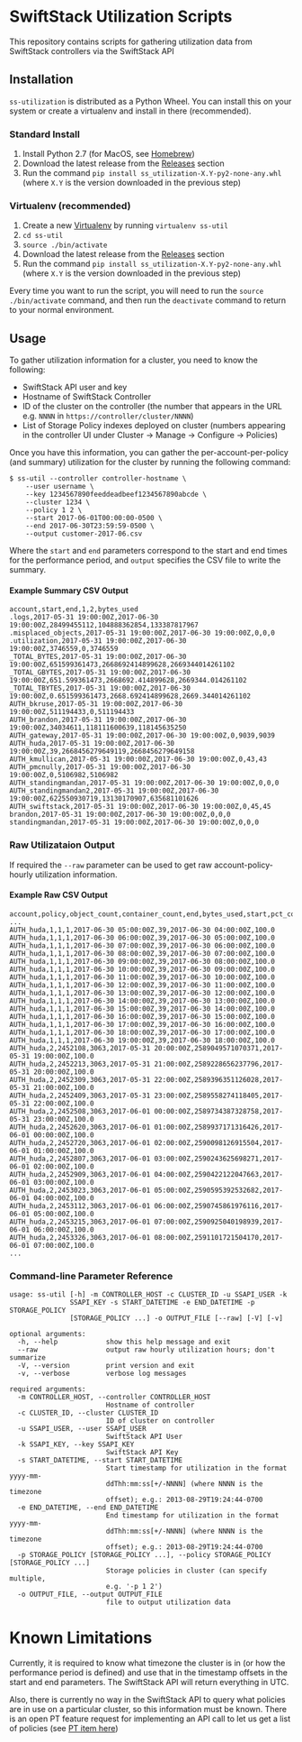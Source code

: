 # SwiftStack Utilization Scripts

This repository contains scripts for gathering utilization data from SwiftStack
controllers via the SwiftStack API

## Installation

`ss-utilization` is distributed as a Python Wheel. You can install this on your system or
create a virtualenv and install in there (recommended).

### Standard Install

1. Install Python 2.7 (for MacOS, see [Homebrew](https://brew.sh/))
2. Download the latest release from the
   [Releases](https://github.com/swiftstack/ss-utilization/releases) section
3. Run the command `pip install ss_utilization-X.Y-py2-none-any.whl` (where `X.Y` is the
   version downloaded in the previous step)

### Virtualenv (recommended)

1. Create a new [Virtualenv](https://virtualenv.pypa.io/en/stable/) by running `virtualenv ss-util`
2. `cd ss-util`
3. `source ./bin/activate`
4. Download the latest release from the
   [Releases](https://github.com/swiftstack/ss-utilization/releases) section
5. Run the command `pip install ss_utilization-X.Y-py2-none-any.whl` (where `X.Y` is the
   version downloaded in the previous step)

Every time you want to run the script, you will need to run the `source ./bin/activate`
command, and then run the `deactivate` command to return to your normal environment.

## Usage

To gather utilization information for a cluster, you need to know the following:

- SwiftStack API user and key
- Hostname of SwiftStack Controller
- ID of the cluster on the controller (the number that appears in the URL e.g. `NNNN` in
  `https://controller/cluster/NNNN`)
- List of Storage Policy indexes deployed on cluster (numbers appearing in the controller
  UI under Cluster -> Manage -> Configure -> Policies)

Once you have this information, you can gather the per-account-per-policy (and summary)
utilization for the cluster by running the following command:

```
$ ss-util --controller controller-hostname \
    --user username \
    --key 1234567890feeddeadbeef1234567890abcde \
    --cluster 1234 \
    --policy 1 2 \
    --start 2017-06-01T00:00:00-0500 \
    --end 2017-06-30T23:59:59-0500 \
    --output customer-2017-06.csv
```

Where the `start` and `end` parameters correspond to the start and end times for the
performance period, and `output` specifies the CSV file to write the summary.

#### Example Summary CSV Output
```
account,start,end,1,2,bytes_used
.logs,2017-05-31 19:00:00Z,2017-06-30 19:00:00Z,28499455112,104888362854,133387817967
.misplaced_objects,2017-05-31 19:00:00Z,2017-06-30 19:00:00Z,0,0,0
.utilization,2017-05-31 19:00:00Z,2017-06-30 19:00:00Z,3746559,0,3746559
_TOTAL_BYTES,2017-05-31 19:00:00Z,2017-06-30 19:00:00Z,651599361473,2668692414899628,2669344014261102
_TOTAL_GBYTES,2017-05-31 19:00:00Z,2017-06-30 19:00:00Z,651.599361473,2668692.414899628,2669344.014261102
_TOTAL_TBYTES,2017-05-31 19:00:00Z,2017-06-30 19:00:00Z,0.651599361473,2668.692414899628,2669.344014261102
AUTH_bkruse,2017-05-31 19:00:00Z,2017-06-30 19:00:00Z,511194433,0,511194433
AUTH_brandon,2017-05-31 19:00:00Z,2017-06-30 19:00:00Z,34034611,118111600639,118145635250
AUTH_gateway,2017-05-31 19:00:00Z,2017-06-30 19:00:00Z,0,9039,9039
AUTH_huda,2017-05-31 19:00:00Z,2017-06-30 19:00:00Z,39,2668456279649119,2668456279649158
AUTH_kmullican,2017-05-31 19:00:00Z,2017-06-30 19:00:00Z,0,43,43
AUTH_pmcnully,2017-05-31 19:00:00Z,2017-06-30 19:00:00Z,0,5106982,5106982
AUTH_standingmandan,2017-05-31 19:00:00Z,2017-06-30 19:00:00Z,0,0,0
AUTH_standingmandan2,2017-05-31 19:00:00Z,2017-06-30 19:00:00Z,622550930719,13130170907,635681101626
AUTH_swiftstack,2017-05-31 19:00:00Z,2017-06-30 19:00:00Z,0,45,45
brandon,2017-05-31 19:00:00Z,2017-06-30 19:00:00Z,0,0,0
standingmandan,2017-05-31 19:00:00Z,2017-06-30 19:00:00Z,0,0,0
```

### Raw Utilizataion Output
If required the `--raw` parameter can be used to get raw account-policy-hourly utilization
information.

#### Example Raw CSV Output
```
account,policy,object_count,container_count,end,bytes_used,start,pct_complete
...
AUTH_huda,1,1,1,2017-06-30 05:00:00Z,39,2017-06-30 04:00:00Z,100.0
AUTH_huda,1,1,1,2017-06-30 06:00:00Z,39,2017-06-30 05:00:00Z,100.0
AUTH_huda,1,1,1,2017-06-30 07:00:00Z,39,2017-06-30 06:00:00Z,100.0
AUTH_huda,1,1,1,2017-06-30 08:00:00Z,39,2017-06-30 07:00:00Z,100.0
AUTH_huda,1,1,1,2017-06-30 09:00:00Z,39,2017-06-30 08:00:00Z,100.0
AUTH_huda,1,1,1,2017-06-30 10:00:00Z,39,2017-06-30 09:00:00Z,100.0
AUTH_huda,1,1,1,2017-06-30 11:00:00Z,39,2017-06-30 10:00:00Z,100.0
AUTH_huda,1,1,1,2017-06-30 12:00:00Z,39,2017-06-30 11:00:00Z,100.0
AUTH_huda,1,1,1,2017-06-30 13:00:00Z,39,2017-06-30 12:00:00Z,100.0
AUTH_huda,1,1,1,2017-06-30 14:00:00Z,39,2017-06-30 13:00:00Z,100.0
AUTH_huda,1,1,1,2017-06-30 15:00:00Z,39,2017-06-30 14:00:00Z,100.0
AUTH_huda,1,1,1,2017-06-30 16:00:00Z,39,2017-06-30 15:00:00Z,100.0
AUTH_huda,1,1,1,2017-06-30 17:00:00Z,39,2017-06-30 16:00:00Z,100.0
AUTH_huda,1,1,1,2017-06-30 18:00:00Z,39,2017-06-30 17:00:00Z,100.0
AUTH_huda,1,1,1,2017-06-30 19:00:00Z,39,2017-06-30 18:00:00Z,100.0
AUTH_huda,2,2452108,3063,2017-05-31 20:00:00Z,2589049571070371,2017-05-31 19:00:00Z,100.0
AUTH_huda,2,2452213,3063,2017-05-31 21:00:00Z,2589228656237796,2017-05-31 20:00:00Z,100.0
AUTH_huda,2,2452309,3063,2017-05-31 22:00:00Z,2589396351126028,2017-05-31 21:00:00Z,100.0
AUTH_huda,2,2452409,3063,2017-05-31 23:00:00Z,2589558274118405,2017-05-31 22:00:00Z,100.0
AUTH_huda,2,2452508,3063,2017-06-01 00:00:00Z,2589734387328758,2017-05-31 23:00:00Z,100.0
AUTH_huda,2,2452620,3063,2017-06-01 01:00:00Z,2589937171316426,2017-06-01 00:00:00Z,100.0
AUTH_huda,2,2452720,3063,2017-06-01 02:00:00Z,2590098126915504,2017-06-01 01:00:00Z,100.0
AUTH_huda,2,2452807,3063,2017-06-01 03:00:00Z,2590243625698271,2017-06-01 02:00:00Z,100.0
AUTH_huda,2,2452909,3063,2017-06-01 04:00:00Z,2590422122047663,2017-06-01 03:00:00Z,100.0
AUTH_huda,2,2453023,3063,2017-06-01 05:00:00Z,2590595392532682,2017-06-01 04:00:00Z,100.0
AUTH_huda,2,2453112,3063,2017-06-01 06:00:00Z,2590745861976116,2017-06-01 05:00:00Z,100.0
AUTH_huda,2,2453215,3063,2017-06-01 07:00:00Z,2590925040198939,2017-06-01 06:00:00Z,100.0
AUTH_huda,2,2453326,3063,2017-06-01 08:00:00Z,2591101721504170,2017-06-01 07:00:00Z,100.0
...
```

### Command-line Parameter Reference
```
usage: ss-util [-h] -m CONTROLLER_HOST -c CLUSTER_ID -u SSAPI_USER -k
               SSAPI_KEY -s START_DATETIME -e END_DATETIME -p STORAGE_POLICY
               [STORAGE_POLICY ...] -o OUTPUT_FILE [--raw] [-V] [-v]

optional arguments:
  -h, --help            show this help message and exit
  --raw                 output raw hourly utilization hours; don't summarize
  -V, --version         print version and exit
  -v, --verbose         verbose log messages

required arguments:
  -m CONTROLLER_HOST, --controller CONTROLLER_HOST
                        Hostname of controller
  -c CLUSTER_ID, --cluster CLUSTER_ID
                        ID of cluster on controller
  -u SSAPI_USER, --user SSAPI_USER
                        SwiftStack API User
  -k SSAPI_KEY, --key SSAPI_KEY
                        SwiftStack API Key
  -s START_DATETIME, --start START_DATETIME
                        Start timestamp for utilization in the format yyyy-mm-
                        ddThh:mm:ss[+/-NNNN] (where NNNN is the timezone
                        offset); e.g.: 2013-08-29T19:24:44-0700
  -e END_DATETIME, --end END_DATETIME
                        End timestamp for utilization in the format yyyy-mm-
                        ddThh:mm:ss[+/-NNNN] (where NNNN is the timezone
                        offset); e.g.: 2013-08-29T19:24:44-0700
  -p STORAGE_POLICY [STORAGE_POLICY ...], --policy STORAGE_POLICY [STORAGE_POLICY ...]
                        Storage policies in cluster (can specify multiple,
                        e.g. '-p 1 2')
  -o OUTPUT_FILE, --output OUTPUT_FILE
                        file to output utilization data
```

# Known Limitations

Currently, it is required to know what timezone the cluster is in (or how the performance
period is defined) and use that in the timestamp offsets in the start and end parameters. The
SwiftStack API will return everything in UTC.

Also, there is currently no way in the SwiftStack API to query what policies are in use on
a particular cluster, so this information must be known. There is an open PT feature
request for implementing an API call to let us get a list of policies (see
[PT item here](https://www.pivotaltracker.com/story/show/148699957))
